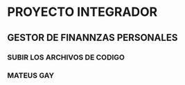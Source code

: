 # PROYECTO INTEGRADOR

## GESTOR DE FINANNZAS PERSONALES

### SUBIR LOS ARCHIVOS DE CODIGO

### MATEUS GAY
